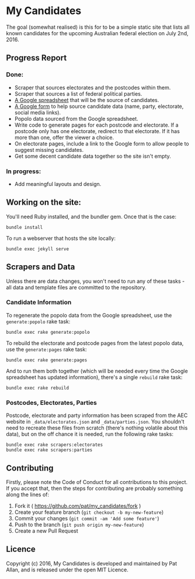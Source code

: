 # My Candidates

The goal (somewhat realised) is this for to be a simple static site that lists all known candidates for the upcoming Australian federal election on July 2nd, 2016.

## Progress Report

### Done:

* Scraper that sources electorates and the postcodes within them.
* Scraper that sources a list of federal political parties.
* [A Google spreadsheet](https://docs.google.com/spreadsheets/d/1PaS7lYTs5pAccFIHImzfStKVFdetjGHuHz54DoOdBP4/edit?usp=sharing) that will be the source of candidates.
* [A Google form](https://docs.google.com/forms/d/1mpS6fpwPAQGciaydUn-l_YyCEosYic3PHbdJf6Cz8gc/viewform) to help source candidate data (name, party, electorate, social media links).
* Popolo data sourced from the Google spreadsheet.
* Write code to generate pages for each postcode and electorate. If a postcode only has one electorate, redirect to that electorate. If it has more than one, offer the viewer a choice.
* On electorate pages, include a link to the Google form to allow people to suggest missing candidates.
* Get some decent candidate data together so the site isn't empty.

### In progress:

* Add meaningful layouts and design.

## Working on the site:

You'll need Ruby installed, and the bundler gem. Once that is the case:

```
bundle install
```

To run a webserver that hosts the site locally:

```
bundle exec jekyll serve
```

## Scrapers and Data

Unless there are data changes, you won't need to run any of these tasks - all data and template files are committed to the repository.

### Candidate Information

To regenerate the popolo data from the Google spreadsheet, use the `generate:popolo` rake task:

```
bundle exec rake generate:popolo
```

To rebuild the electorate and postcode pages from the latest popolo data, use the `generate:pages` rake task:

```
bundle exec rake generate:pages
```

And to run them both together (which will be needed every time the Google spreadsheet has updated information), there's a single `rebuild` rake task:

```
bundle exec rake rebuild
```

### Postcodes, Electorates, Parties

Postcode, electorate and party information has been scraped from the AEC website in `_data/electorates.json` and `_data/parties.json`. You shouldn't need to recreate these files from scratch (there's nothing volatile about this data), but on the off chance it is needed, run the following rake tasks:

```
bundle exec rake scrapers:electorates
bundle exec rake scrapers:parties
```

## Contributing

Firstly, please note the Code of Conduct for all contributions to this project. If you accept that, then the steps for contributing are probably something along the lines of:

1. Fork it ( https://github.com/pat/my_candidates/fork )
2. Create your feature branch (`git checkout -b my-new-feature`)
3. Commit your changes (`git commit -am 'Add some feature'`)
4. Push to the branch (`git push origin my-new-feature`)
5. Create a new Pull Request

## Licence

Copyright (c) 2016, My Candidates is developed and maintained by Pat Allan, and is released under the open MIT Licence.
